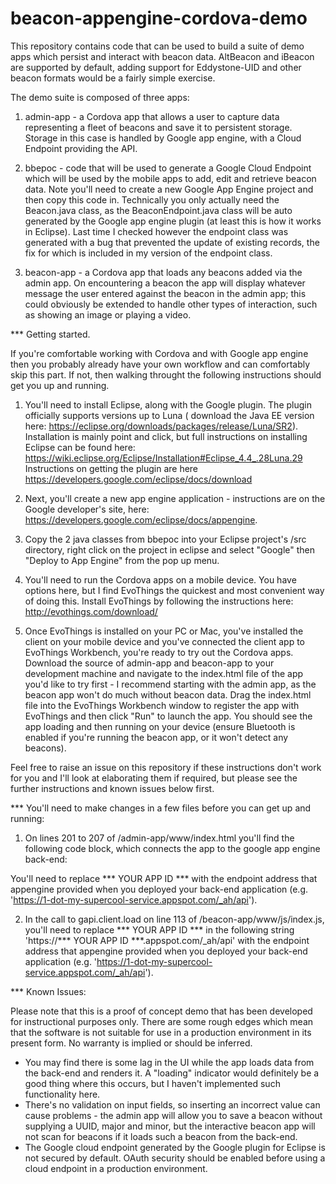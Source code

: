 # beacon-appengine-cordova-demo
This repository contains code that can be used to build a suite of demo apps which persist and interact with beacon data. AltBeacon and iBeacon are supported by default, adding support for Eddystone-UID and other beacon formats would be a fairly simple exercise.

The demo suite is composed of three apps:

1) admin-app - a Cordova app that allows a user to capture data representing a fleet of beacons and save it to persistent storage. Storage in this case is handled by Google app engine, with a Cloud Endpoint providing the API.

2) bbepoc - code that will be used to generate a Google Cloud Endpoint which will be used by the mobile apps to add, edit and retrieve beacon data. Note you'll need to create a new Google App Engine project and then copy this code in. Technically you only actually need the Beacon.java class, as the BeaconEndpoint.java class will be auto generated by the Google app engine plugin (at least this is how it works in Eclipse). Last time I checked however the endpoint class was generated with a bug that prevented the update of existing records, the fix for which is included in my version of the endpoint class.

3) beacon-app - a Cordova app that loads any beacons added via the admin app. On encountering a beacon the app will display whatever message the user entered against the beacon in the admin app; this could obviously be extended to handle other types of interaction, such as showing an image or playing a video.

*** Getting started.

If you're comfortable working with Cordova and with Google app engine then you probably already have your own workflow and can comfortably skip this part. If not, then walking throught the following instructions should get you up and running.

1) You'll need to install Eclipse, along with the Google plugin. The plugin officially supports versions up to Luna ( download the Java EE version here: https://eclipse.org/downloads/packages/release/Luna/SR2). Installation is mainly point and click, but full instructions on installing Eclipse can be found here: https://wiki.eclipse.org/Eclipse/Installation#Eclipse_4.4_.28Luna.29  
Instructions on getting the plugin are here https://developers.google.com/eclipse/docs/download

2) Next, you'll create a new app engine application - instructions are on the Google developer's site, here: https://developers.google.com/eclipse/docs/appengine.

3) Copy the 2 java classes from bbepoc into your Eclipse project's /src directory, right click on the project in eclipse and select "Google" then "Deploy to App Engine" from the pop up menu.

4) You'll need to run the Cordova apps on a mobile device. You have options here, but I find EvoThings the quickest and most convenient way of doing this. Install EvoThings by following the instructions here: http://evothings.com/download/

5) Once EvoThings is installed on your PC or Mac, you've installed the client on your mobile device and you've connected the client app to EvoThings Workbench, you're ready to try out the Cordova apps. Download the source of admin-app and beacon-app to your development machine and navigate to the index.html file of the app you'd like to try first - I recommend starting with the admin app, as the beacon app won't do much without beacon data. Drag the index.html file into the EvoThings Workbench window to register the app with EvoThings and then click "Run" to launch the app. You should see the app loading and then running on your device (ensure Bluetooth is enabled if you're running the beacon app, or it won't detect any beacons).

Feel free to raise an issue on this repository if these instructions don't work for you and I'll look at elaborating them if required, but please see the further instructions and known issues below first.

*** You'll need to make changes in a few files before you can get up and running:

1) On lines 201 to 207 of /admin-app/www/index.html you'll find the following code block, which connects the app to the google app engine back-end:
	<script src="https://apis.google.com/js/client.js?onload=init">
    { "client": {},
      "googleapis.config": {
        root: "https://*** YOUR APP ID ***/_ah/api"
      }
    }
	</script>
You'll need to replace *** YOUR APP ID *** with the endpoint address that appengine provided when you deployed your back-end application (e.g. 'https://1-dot-my-supercool-service.appspot.com/_ah/api').

2) In the call to gapi.client.load on line 113 of /beacon-app/www/js/index.js, you'll need to replace *** YOUR APP ID *** in the following string 'https://*** YOUR APP ID ***.appspot.com/_ah/api' with the endpoint address that appengine provided when you deployed your back-end application (e.g. 'https://1-dot-my-supercool-service.appspot.com/_ah/api').

*** Known Issues:

Please note that this is a proof of concept demo that has been developed for instructional purposes only. There are some rough edges which mean that the software is not suitable for use in a production environment in its present form. No warranty is implied or should be inferred.

* You may find there is some lag in the UI while the app loads data from the back-end and renders it. A "loading" indicator would definitely be a good thing where this occurs, but I haven't implemented such functionality here.
* There's no validation on input fields, so inserting an incorrect value can cause problems - the admin app will allow you to save a beacon without supplying a UUID, major and minor, but the interactive beacon app will not scan for beacons if it loads such a beacon from the back-end.
* The Google cloud endpoint generated by the Google plugin for Eclipse is not secured by default. OAuth security should be enabled before using a cloud endpoint in a production environment.
